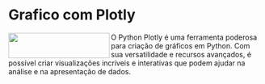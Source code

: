 # Grafico com Plotly

<img align="left" width="200" height="50" src="https://github.com/petwillian/petwillian/assets/44210315/c9bdbcff-8d04-4a17-bfc9-10cf8cf1e0a9">

O Python Plotly é uma ferramenta poderosa para criação de gráficos em Python. Com sua versatilidade e recursos avançados, é possível criar visualizações incríveis e interativas que podem ajudar na análise e na apresentação de dados.
